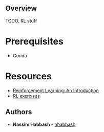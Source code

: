 ## Overview
TODO, RL stuff

# Prerequisites
* Conda

# Resources
* [Reinforcement Learning: An Introduction](http://incompleteideas.net/book/RLbook2018.pdf)
* [RL exercises](https://github.com/dennybritz/reinforcement-learning)

## Authors
* **Nassim Habbash** - [nhabbash](https://github.com/nhabbash)
